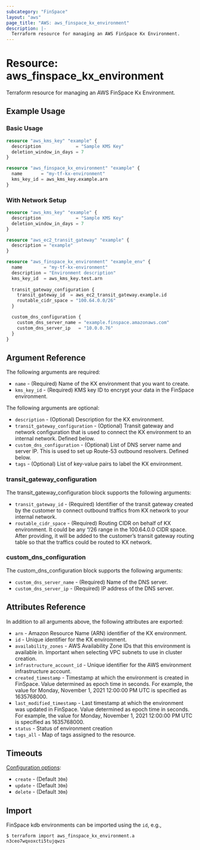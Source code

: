 ```yaml
---
subcategory: "FinSpace"
layout: "aws"
page_title: "AWS: aws_finspace_kx_environment"
description: |-
  Terraform resource for managing an AWS FinSpace Kx Environment.
---
```


# Resource: aws_finspace_kx_environment

Terraform resource for managing an AWS FinSpace Kx Environment.

## Example Usage

### Basic Usage

```terraform
resource "aws_kms_key" "example" {
  description             = "Sample KMS Key"
  deletion_window_in_days = 7
}

resource "aws_finspace_kx_environment" "example" {
  name       = "my-tf-kx-environment"
  kms_key_id = aws_kms_key.example.arn
}
```

### With Network Setup

```terraform
resource "aws_kms_key" "example" {
  description             = "Sample KMS Key"
  deletion_window_in_days = 7
}

resource "aws_ec2_transit_gateway" "example" {
  description = "example"
}

resource "aws_finspace_kx_environment" "example_env" {
  name        = "my-tf-kx-environment"
  description = "Environment description"
  kms_key_id  = aws_kms_key.test.arn
  
  transit_gateway_configuration {
    transit_gateway_id  = aws_ec2_transit_gateway.example.id
    routable_cidr_space = "100.64.0.0/26"
  }

  custom_dns_configuration {
    custom_dns_server_name = "example.finspace.amazonaws.com"
    custom_dns_server_ip   = "10.0.0.76"
  }
}
```

## Argument Reference

The following arguments are required:

* `name` - (Required) Name of the KX environment that you want to create.
* `kms_key_id` - (Required) KMS key ID to encrypt your data in the FinSpace environment.

The following arguments are optional:

* `description` - (Optional) Description for the KX environment.
* `transit_gateway_configuration` - (Optional) Transit gateway and network configuration that is used to connect the KX environment to an internal network. Defined below.
* `custom_dns_configuration` - (Optional) List of DNS server name and server IP. This is used to set up Route-53 outbound resolvers. Defined below.
* `tags` - (Optional) List of key-value pairs to label the KX environment.

### transit_gateway_configuration

The transit_gateway_configuration block supports the following arguments:

* `transit_gateway_id` - (Required) Identifier of the transit gateway created by the customer to connect outbound traffics from KX network to your internal network.
* `routable_cidr_space` - (Required) Routing CIDR on behalf of KX environment. It could be any “/26 range in the 100.64.0.0 CIDR space. After providing, it will be added to the customer’s transit gateway routing table so that the traffics could be routed to KX network.

### custom_dns_configuration

The custom_dns_configuration block supports the following arguments:

* `custom_dns_server_name` - (Required) Name of the DNS server.
* `custom_dns_server_ip` - (Required) IP address of the DNS server.

## Attributes Reference

In addition to all arguments above, the following attributes are exported:

* `arn` - Amazon Resource Name (ARN) identifier of the KX environment.
* `id` - Unique identifier for the KX environment.
* `availability_zones` - AWS Availability Zone IDs that this environment is available in. Important when selecting VPC subnets to use in cluster creation.
* `infrastructure_account_id` - Unique identifier for the AWS environment infrastructure account.
* `created_timestamp` - Timestamp at which the environment is created in FinSpace. Value determined as epoch time in seconds. For example, the value for Monday, November 1, 2021 12:00:00 PM UTC is specified as 1635768000.
* `last_modified_timestamp` - Last timestamp at which the environment was updated in FinSpace. Value determined as epoch time in seconds. For example, the value for Monday, November 1, 2021 12:00:00 PM UTC is specified as 1635768000.
* `status` - Status of environment creation
* `tags_all` - Map of tags assigned to the resource.

## Timeouts

[Configuration options](https://developer.hashicorp.com/terraform/language/resources/syntax#operation-timeouts):

* `create` - (Default `30m`)
* `update` - (Default `30m`)
* `delete` - (Default `30m`)

## Import

FinSpace kdb environments can be imported using the `id`, e.g.,

```
$ terraform import aws_finspace_kx_environment.a n3ceo7wqxoxcti5tujqwzs
```
